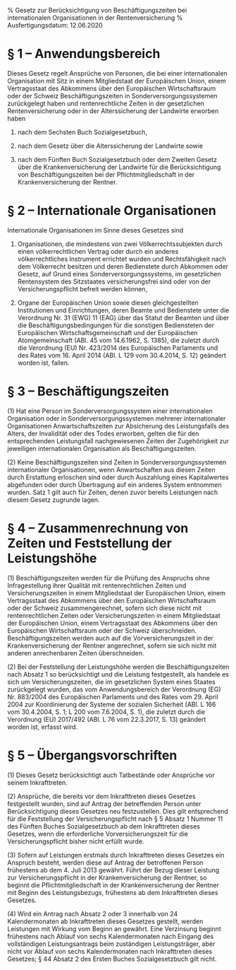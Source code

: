 % Gesetz zur Berücksichtigung von Beschäftigungszeiten bei internationalen Organisationen in der Rentenversicherung
% Ausfertigungsdatum: 12.06.2020
 
# § 1 – Anwendungsbereich

Dieses Gesetz regelt Ansprüche von Personen, die bei einer internationalen Organisation mit Sitz in einem Mitgliedstaat der Europäischen Union, einem Vertragsstaat des Abkommens über den Europäischen Wirtschaftsraum oder der Schweiz Beschäftigungszeiten in Sonderversorgungssystemen zurückgelegt haben und rentenrechtliche Zeiten in der gesetzlichen Rentenversicherung oder in der Alterssicherung der Landwirte erworben haben

1. nach dem Sechsten Buch Sozialgesetzbuch,

2. nach dem Gesetz über die Alterssicherung der Landwirte sowie

3. nach dem Fünften Buch Sozialgesetzbuch oder dem Zweiten Gesetz über die Krankenversicherung der Landwirte für die Berücksichtigung von Beschäftigungszeiten bei der Pflichtmitgliedschaft in der Krankenversicherung der Rentner.

# § 2 – Internationale Organisationen

Internationale Organisationen im Sinne dieses Gesetzes sind

1. Organisationen, die mindestens von zwei Völkerrechtssubjekten durch einen völkerrechtlichen Vertrag oder durch ein anderes völkerrechtliches Instrument errichtet wurden und Rechtsfähigkeit nach dem Völkerrecht besitzen und deren Bedienstete durch Abkommen oder Gesetz, auf Grund eines Sonderversorgungssystems, im gesetzlichen Rentensystem des Sitzstaates versicherungsfrei sind oder von der Versicherungspflicht befreit werden können,

2. Organe der Europäischen Union sowie diesen gleichgestellten Institutionen und Einrichtungen, deren Beamte und Bedienstete unter die Verordnung Nr. 31 (EWG) 11 (EAG) über das Statut der Beamten und über die Beschäftigungsbedingungen für die sonstigen Bediensteten der Europäischen Wirtschaftsgemeinschaft und der Europäischen Atomgemeinschaft (ABl. 45 vom 14.6.1962, S. 1385), die zuletzt durch die Verordnung (EU) Nr. 423/2014 des Europäischen Parlaments und des Rates vom 16. April 2014 (ABl. L 129 vom 30.4.2014, S. 12) geändert worden ist, fallen.

# § 3 – Beschäftigungszeiten

(1) Hat eine Person im Sonderversorgungssystem einer internationalen Organisation oder in Sonderversorgungssystemen mehrerer internationaler Organisationen Anwartschaftszeiten zur Absicherung des Leistungsfalls des Alters, der Invalidität oder des Todes erworben, gelten die für den entsprechenden Leistungsfall nachgewiesenen Zeiten der Zugehörigkeit zur jeweiligen internationalen Organisation als Beschäftigungszeiten.

(2) Keine Beschäftigungszeiten sind Zeiten in Sonderversorgungssystemen internationaler Organisationen, wenn Anwartschaften aus diesen Zeiten durch Erstattung erloschen sind oder durch Auszahlung eines Kapitalwertes abgefunden oder durch Übertragung auf ein anderes System entnommen wurden. Satz 1 gilt auch für Zeiten, denen zuvor bereits Leistungen nach diesem Gesetz zugrunde lagen.

# § 4 – Zusammenrechnung von Zeiten und Feststellung der Leistungshöhe

(1) Beschäftigungszeiten werden für die Prüfung des Anspruchs ohne Infragestellung ihrer Qualität mit rentenrechtlichen Zeiten und Versicherungszeiten in einem Mitgliedstaat der Europäischen Union, einem Vertragsstaat des Abkommens über den Europäischen Wirtschaftsraum oder der Schweiz zusammengerechnet, sofern sich diese nicht mit rentenrechtlichen Zeiten oder Versicherungszeiten in einem Mitgliedstaat der Europäischen Union, einem Vertragsstaat des Abkommens über den Europäischen Wirtschaftsraum oder der Schweiz überschneiden. Beschäftigungszeiten werden auch auf die Vorversicherungszeit in der Krankenversicherung der Rentner angerechnet, sofern sie sich nicht mit anderen anrechenbaren Zeiten überschneiden.

(2) Bei der Feststellung der Leistungshöhe werden die Beschäftigungszeiten nach Absatz 1 so berücksichtigt und die Leistung festgestellt, als handele es sich um Versicherungszeiten, die im gesetzlichen System eines Staates zurückgelegt wurden, das vom Anwendungsbereich der Verordnung (EG) Nr. 883/2004 des Europäischen Parlaments und des Rates vom 29. April 2004 zur Koordinierung der Systeme der sozialen Sicherheit (ABl. L 166 vom 30.4.2004, S. 1; L 200 vom 7.6.2004, S. 1), die zuletzt durch die Verordnung (EU) 2017/492 (ABl. L 76 vom 22.3.2017, S. 13) geändert worden ist, erfasst wird.

# § 5 – Übergangsvorschriften

(1) Dieses Gesetz berücksichtigt auch Tatbestände oder Ansprüche vor seinem Inkrafttreten.

(2) Ansprüche, die bereits vor dem Inkrafttreten dieses Gesetzes festgestellt wurden, sind auf Antrag der betreffenden Person unter Berücksichtigung dieses Gesetzes neu festzustellen. Dies gilt entsprechend für die Feststellung der Versicherungspflicht nach § 5 Absatz 1 Nummer 11 des Fünften Buches Sozialgesetzbuch ab dem Inkrafttreten dieses Gesetzes, wenn die erforderliche Vorversicherungszeit für die Versicherungspflicht bisher nicht erfüllt wurde.

(3) Sofern auf Leistungen erstmals durch Inkrafttreten dieses Gesetzes ein Anspruch besteht, werden diese auf Antrag der betroffenen Person frühestens ab dem 4. Juli 2013 gewährt. Führt der Bezug dieser Leistung zur Versicherungspflicht in der Krankenversicherung der Rentner, so beginnt die Pflichtmitgliedschaft in der Krankenversicherung der Rentner mit Beginn des Leistungsbezugs, frühestens ab dem Inkrafttreten dieses Gesetzes.

(4) Wird ein Antrag nach Absatz 2 oder 3 innerhalb von 24 Kalendermonaten ab Inkrafttreten dieses Gesetzes gestellt, werden Leistungen mit Wirkung vom Beginn an gewährt. Eine Verzinsung beginnt frühestens nach Ablauf von sechs Kalendermonaten nach Eingang des vollständigen Leistungsantrags beim zuständigen Leistungsträger, aber nicht vor Ablauf von sechs Kalendermonaten nach Inkrafttreten dieses Gesetzes; § 44 Absatz 2 des Ersten Buches Sozialgesetzbuch gilt nicht.
